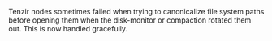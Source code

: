 Tenzir nodes sometimes failed when trying to canonicalize file system paths
before opening them when the disk-monitor or compaction rotated them out. This
is now handled gracefully.
